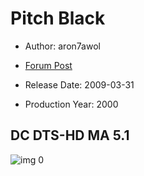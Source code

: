 # Pitch Black

* Author: aron7awol

* [Forum Post](https://www.avsforum.com/threads/bass-eq-for-filtered-movies.2995212/post-56885466)

* Release Date: 2009-03-31
* Production Year: 2000

## DC DTS-HD MA 5.1

![img 0](https://i.imgur.com/aasUWGt.jpg)

